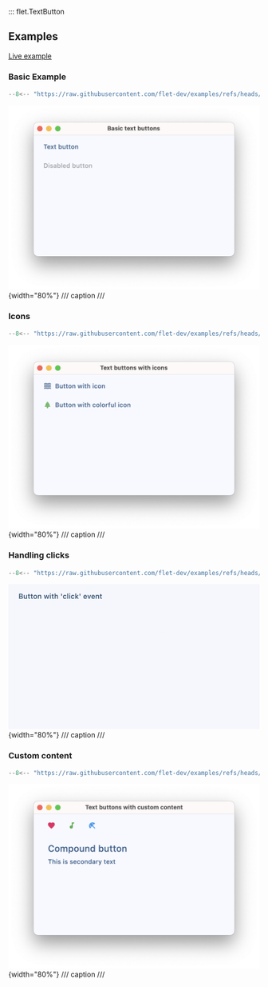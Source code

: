 ::: flet.TextButton

## Examples

[Live example](https://flet-controls-gallery.fly.dev/buttons/textbutton)

### Basic Example

```python
--8<-- "https://raw.githubusercontent.com/flet-dev/examples/refs/heads/v1-docs/python/controls/text-button/basic.py"
```

![basic](https://raw.githubusercontent.com/flet-dev/examples/v1-docs/python/controls/text-button/media/basic.png){width="80%"}
/// caption
///

### Icons

```python
--8<-- "https://raw.githubusercontent.com/flet-dev/examples/refs/heads/v1-docs/python/controls/text-button/icons.py"
```

![icons](https://raw.githubusercontent.com/flet-dev/examples/v1-docs/python/controls/text-button/media/icons.png){width="80%"}
/// caption
///

### Handling clicks

```python
--8<-- "https://raw.githubusercontent.com/flet-dev/examples/refs/heads/v1-docs/python/controls/text-button/handling-clicks.py"
```

![handling-clicks](https://raw.githubusercontent.com/flet-dev/examples/v1-docs/python/controls/text-button/media/handling-clicks.gif){width="80%"}
/// caption
///

### Custom content

```python
--8<-- "https://raw.githubusercontent.com/flet-dev/examples/refs/heads/v1-docs/python/controls/text-button/custom-content.py"
```

![custom-content](https://raw.githubusercontent.com/flet-dev/examples/v1-docs/python/controls/text-button/media/custom-content.png){width="80%"}
/// caption
///
